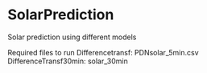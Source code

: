 # SolarPrediction
Solar prediction using different models

Required files to run
Differencetransf: PDNsolar_5min.csv
DifferenceTransf30min: solar_30min
